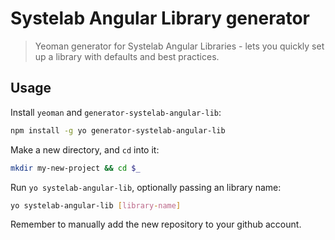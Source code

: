 # Systelab Angular Library generator

> Yeoman generator for Systelab Angular Libraries - lets you quickly set up a library with defaults and best practices.

## Usage

Install `yeoman` and `generator-systelab-angular-lib`:

```bash
npm install -g yo generator-systelab-angular-lib
```

Make a new directory, and `cd` into it:

```bash
mkdir my-new-project && cd $_
```

Run `yo systelab-angular-lib`, optionally passing an library name:

```bash
yo systelab-angular-lib [library-name]
```

Remember to manually add the new repository to your github account.